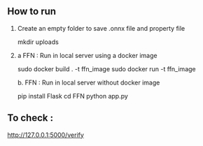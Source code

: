 How to run
-----------
1. Create an empty folder to save .onnx file and property file 
   
    mkdir uploads

2. a FFN : Run in local server using a docker image
     
    sudo docker build . -t ffn_image
    sudo docker run -t ffn_image

   b. FFN : Run in local server without docker image
    
    pip install Flask
    cd FFN
    python app.py
    

To check : 
--------
   http://127.0.0.1:5000/verify
       
  
   

